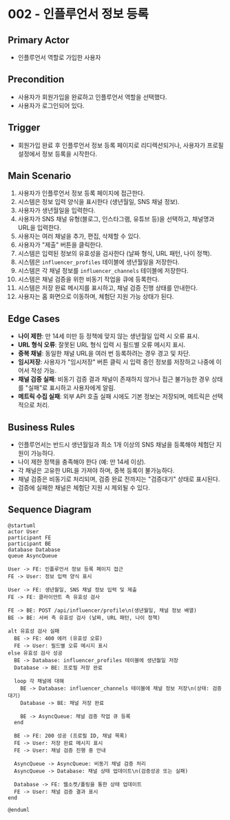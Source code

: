 # 002 - 인플루언서 정보 등록

## Primary Actor

- 인플루언서 역할로 가입한 사용자

## Precondition

- 사용자가 회원가입을 완료하고 인플루언서 역할을 선택했다.
- 사용자가 로그인되어 있다.

## Trigger

- 회원가입 완료 후 인플루언서 정보 등록 페이지로 리디렉션되거나, 사용자가 프로필 설정에서 정보 등록을 시작한다.

## Main Scenario

1. 사용자가 인플루언서 정보 등록 페이지에 접근한다.
2. 시스템은 정보 입력 양식을 표시한다 (생년월일, SNS 채널 정보).
3. 사용자가 생년월일을 입력한다.
4. 사용자가 SNS 채널 유형(블로그, 인스타그램, 유튜브 등)을 선택하고, 채널명과 URL을 입력한다.
5. 사용자는 여러 채널을 추가, 편집, 삭제할 수 있다.
6. 사용자가 "제출" 버튼을 클릭한다.
7. 시스템은 입력된 정보의 유효성을 검사한다 (날짜 형식, URL 패턴, 나이 정책).
8. 시스템은 `influencer_profiles` 테이블에 생년월일을 저장한다.
9. 시스템은 각 채널 정보를 `influencer_channels` 테이블에 저장한다.
10. 시스템은 채널 검증을 위한 비동기 작업을 큐에 등록한다.
11. 시스템은 저장 완료 메시지를 표시하고, 채널 검증 진행 상태를 안내한다.
12. 사용자는 홈 화면으로 이동하며, 체험단 지원 가능 상태가 된다.

## Edge Cases

- **나이 제한**: 만 14세 미만 등 정책에 맞지 않는 생년월일 입력 시 오류 표시.
- **URL 형식 오류**: 잘못된 URL 형식 입력 시 필드별 오류 메시지 표시.
- **중복 채널**: 동일한 채널 URL을 여러 번 등록하려는 경우 경고 및 차단.
- **임시저장**: 사용자가 "임시저장" 버튼 클릭 시 입력 중인 정보를 저장하고 나중에 이어서 작성 가능.
- **채널 검증 실패**: 비동기 검증 결과 채널이 존재하지 않거나 접근 불가능한 경우 상태를 "실패"로 표시하고 사용자에게 알림.
- **메트릭 수집 실패**: 외부 API 호출 실패 시에도 기본 정보는 저장되며, 메트릭은 선택적으로 처리.

## Business Rules

- 인플루언서는 반드시 생년월일과 최소 1개 이상의 SNS 채널을 등록해야 체험단 지원이 가능하다.
- 나이 제한 정책을 충족해야 한다 (예: 만 14세 이상).
- 각 채널은 고유한 URL을 가져야 하며, 중복 등록이 불가능하다.
- 채널 검증은 비동기로 처리되며, 검증 완료 전까지는 "검증대기" 상태로 표시된다.
- 검증에 실패한 채널은 체험단 지원 시 제외될 수 있다.

## Sequence Diagram

```plantuml
@startuml
actor User
participant FE
participant BE
database Database
queue AsyncQueue

User -> FE: 인플루언서 정보 등록 페이지 접근
FE -> User: 정보 입력 양식 표시

User -> FE: 생년월일, SNS 채널 정보 입력 및 제출
FE -> FE: 클라이언트 측 유효성 검사

FE -> BE: POST /api/influencer/profile\n(생년월일, 채널 정보 배열)
BE -> BE: 서버 측 유효성 검사 (날짜, URL 패턴, 나이 정책)

alt 유효성 검사 실패
  BE -> FE: 400 에러 (유효성 오류)
  FE -> User: 필드별 오류 메시지 표시
else 유효성 검사 성공
  BE -> Database: influencer_profiles 테이블에 생년월일 저장
  Database -> BE: 프로필 저장 완료

  loop 각 채널에 대해
    BE -> Database: influencer_channels 테이블에 채널 정보 저장\n(상태: 검증대기)
    Database -> BE: 채널 저장 완료

    BE -> AsyncQueue: 채널 검증 작업 큐 등록
  end

  BE -> FE: 200 성공 (프로필 ID, 채널 목록)
  FE -> User: 저장 완료 메시지 표시
  FE -> User: 채널 검증 진행 중 안내

  AsyncQueue -> AsyncQueue: 비동기 채널 검증 처리
  AsyncQueue -> Database: 채널 상태 업데이트\n(검증성공 또는 실패)

  Database -> FE: 웹소켓/폴링을 통한 상태 업데이트
  FE -> User: 채널 검증 결과 표시
end

@enduml
```